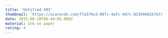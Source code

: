 ```yaml
---
title: 'Untitled 493'
thumbnail: 'https://ucarecdn.com/f7a579cd-08fc-4afc-947c-823996b557e7/'
date: 2015-06-28T06:44:05.000Z
material: Ink on paper
rating: 4
---
```

